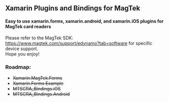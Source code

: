 ## Xamarin Plugins and Bindings for MagTek
#### Easy to use xamarin.forms, xamarin.android, and xamarin.iOS plugins for MagTek card readers

Please refer to the MagTek SDK: https://www.magtek.com/support/edynamo?tab=software for specific device support.  
Hope you enjoy!

### Roadmap:
* ~~Xamarin.MagTek.Forms~~
* ~~Xamarin.Forms Example~~
* ~~MTSCRA_Bindings.iOS~~
* ~~MTSCRA_Bindings.Android~~
